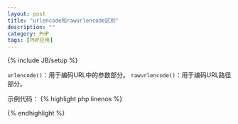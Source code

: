 ```yaml
---
layout: post
title: "urlencode和rawurlencode区别"
description: ""
category: PHP
tags: [PHP应用]
---
```

{% include JB/setup %}

`urlencode()`：用于编码URL中的参数部分。
`rawurlencode()`：用于编码URL路径部分。
<!--more-->

示例代码：
{% highlight php linenos %}
<?php
$path  = 'test work';
$param = '123 456 789';
$url   = 'http://localhost/'.rawurlencode($path).'.php?id='.urlencode($param);
echo $url."\n";//http://localhost/test%20work.php?id=123+456+789
?>
{% endhighlight %}